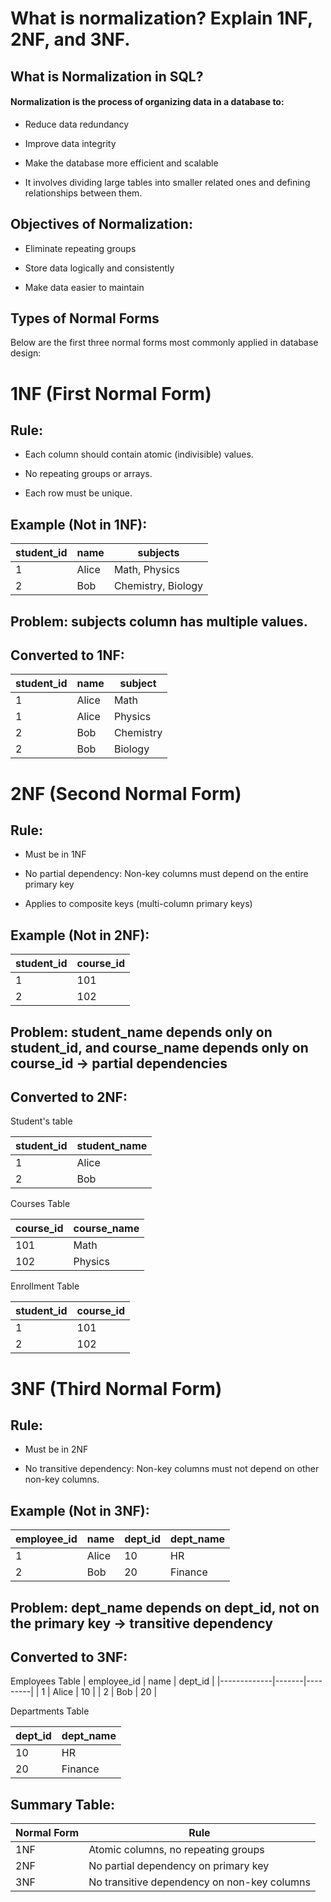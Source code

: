 # What is normalization? Explain 1NF, 2NF, and 3NF.

## What is Normalization in SQL?
#### Normalization is the process of organizing data in a database to:

- Reduce data redundancy

- Improve data integrity

- Make the database more efficient and scalable

- It involves dividing large tables into smaller related ones and defining relationships between them.

## Objectives of Normalization:
- Eliminate repeating groups

- Store data logically and consistently

- Make data easier to maintain

## Types of Normal Forms
Below are the first three normal forms most commonly applied in database design:

# 1NF (First Normal Form)
 ## Rule:
- Each column should contain atomic (indivisible) values.

- No repeating groups or arrays.

- Each row must be unique.

## Example (Not in 1NF):
| student_id | name  | subjects             |
|------------|-------|----------------------|
| 1          | Alice | Math, Physics        |
| 2          | Bob   | Chemistry, Biology   |


 ## Problem: subjects column has multiple values.

## Converted to 1NF:
| student_id | name  | subject   |
|------------|-------|-----------|
| 1          | Alice | Math      |
| 1          | Alice | Physics   |
| 2          | Bob   | Chemistry |
| 2          | Bob   | Biology   |


# 2NF (Second Normal Form)
## Rule:
- Must be in 1NF

- No partial dependency: Non-key columns must depend on the entire primary key

- Applies to composite keys (multi-column primary keys)

## Example (Not in 2NF):
| student_id | course_id |
|------------|-----------|
| 1          | 101       |
| 2          | 102       |


## Problem: student_name depends only on student_id, and course_name depends only on course_id → partial dependencies

## Converted to 2NF:
Student's table

| student_id | student_name |
|------------|--------------|
| 1          | Alice        |
| 2          | Bob          |


Courses Table

| course_id | course_name |
|-----------|-------------|
| 101       | Math        |
| 102       | Physics     |


Enrollment Table

| student_id | course_id |
|------------|-----------|
| 1          | 101       |
| 2          | 102       |


# 3NF (Third Normal Form)
## Rule:
- Must be in 2NF

- No transitive dependency: Non-key columns must not depend on other non-key columns.

## Example (Not in 3NF):
| employee_id | name  | dept_id | dept_name |
|-------------|-------|---------|-----------|
| 1           | Alice | 10      | HR        |
| 2           | Bob   | 20      | Finance   |



## Problem: dept_name depends on dept_id, not on the primary key → transitive dependency

##  Converted to 3NF:
Employees Table
| employee_id | name  | dept_id |
|-------------|-------|---------|
| 1           | Alice | 10      |
| 2           | Bob   | 20      |



Departments Table

| dept_id | dept_name |
|---------|-----------|
| 10      | HR        |
| 20      | Finance   |


##  Summary Table:
| Normal Form | Rule                                   |
|-------------|----------------------------------------|
| 1NF         | Atomic columns, no repeating groups    |
| 2NF         | No partial dependency on primary key   |
| 3NF         | No transitive dependency on non-key columns |
